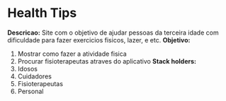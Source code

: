 # Health Tips 
**Descricao:**
Site com o objetivo de ajudar pessoas da terceira idade com dificuldade para fazer exercicios fisicos, lazer, e etc.
**Objetivo:**
1. Mostrar como fazer a atividade fisica
2. Procurar fisioterapeutas atraves do aplicativo
**Stack holders:**
1. Idosos
2. Cuidadores
3. Fisioterapeutas
4. Personal 